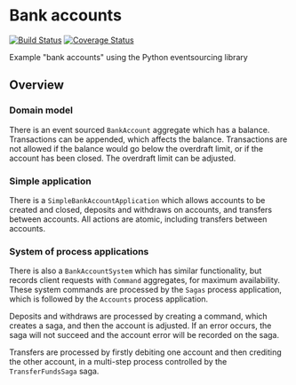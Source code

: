 # Bank accounts

[![Build Status](https://travis-ci.org/johnbywater/es-example-bank-accounts.svg?branch=master)](https://travis-ci.org/johnbywater/es-example-bank-accounts)
[![Coverage Status](https://coveralls.io/repos/github/johnbywater/es-example-bank-accounts/badge.svg?branch=master#)](https://coveralls.io/github/johnbywater/es-example-bank-accounts)

Example "bank accounts" using the Python eventsourcing library

## Overview

### Domain model

There is an event sourced ``BankAccount`` aggregate which has a balance. Transactions can be appended, which affects the balance. Transactions are not allowed if the balance would go below the overdraft limit, or if the account has been closed. The overdraft limit can be adjusted.

### Simple application

There is a ``SimpleBankAccountApplication`` which allows accounts to be created and closed, deposits and withdraws on accounts, and transfers between accounts. All actions are atomic, including transfers between accounts.

### System of process applications

There is also a ``BankAccountSystem`` which has similar functionality, but records client requests with ``Command`` aggregates, for maximum availability. These system commands are processed by the ``Sagas`` process application, which is followed by the ``Accounts`` process application.

Deposits and withdraws are processed by creating a command, which creates a saga, and then the account is adjusted. If an error occurs, the saga will not succeed and the account error will be recorded on the saga.

Transfers are processed by firstly debiting one account and then crediting the other account, in a multi-step process controlled by the ``TransferFundsSaga`` saga. 